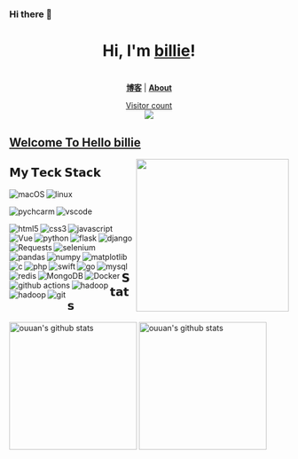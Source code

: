 ### Hi there 👋

<!--
**chenxuefan/chenxuefan** is a ✨ _special_ ✨ repository because its `README.md` (this file) appears on your GitHub profile.

Here are some ideas to get you started:

- 🔭 I’m currently working on ...
- 🌱 I’m currently learning ...
- 👯 I’m looking to collaborate on ...
- 🤔 I’m looking for help with ...
- 💬 Ask me about ...
- 📫 How to reach me: ...
- 😄 Pronouns: ...
- ⚡ Fun fact: ...
-->


<h1 align="center">Hi, I'm <a href="https://billie52707.cn">billie</a>!</h1>
<h1 align="center"></h1>


<p align="center">
  <strong><a href="https://www.cnblogs.com/billie52707">博客</a></strong> |
  <strong><a href="https://billie52707.cn/about/">About</a></strong>  
</p>
<a href="https://billie52707.cn"><p align="center"> Visitor count<br> <img src="https://profile-counter.glitch.me/chenxuefan/count.svg" /></a>

##  [Welcome To Hello billie](https://billie52707.cn)
<a href="https://billie52707.cn"><img src="https://media.giphy.com/media/SWoSkN6DxTszqIKEqv/giphy.gif" align="right" height="275" /></a>



## 𝗠𝘆 𝗧𝗲𝗰𝗸 𝗦𝘁𝗮𝗰𝗸

<p>
  <!---->
  <img alt="macOS" align="left" src="https://img.shields.io/badge/OS-macOS-informational?style=flat-square&logo=apple&logoColor=white">
  <img alt="linux" align="left" src="https://img.shields.io/badge/OS-Linux-informational?style=flat-square&logo=linux&logoColor=white">
</p>
<br>
<!-- editor -->
<p>
  <img alt="pychcarm" align="left" src="https://img.shields.io/badge/-PyCharm-informational?style=flat-square&logo=pycharm&logoColor=white">
  <img alt="vscode" align="left" src="https://img.shields.io/badge/-VSCode-blue?style=flat-square&logo=visual-studio-code&logoColor=white">
</p>
<br>
<!-- 前端 -->
<p>
  <img alt="html5" align="left" src="https://img.shields.io/badge/-HTML5-%23E44D27?style=flat-square&logo=html5&logoColor=ffffff">
  <img alt="css3" align="left" src="https://img.shields.io/badge/-CSS3-%231572B6?style=flat-square&logo=css3">
  <img alt="javascript" align="left" src="https://img.shields.io/badge/-JavaScript-%23F7DF1C?style=flat-square&logo=javascript&logoColor=000000&labelColor=%23F7DF1C&color=%23FFCE5A">
  <img alt="Vue" align="left" src="https://img.shields.io/badge/-Vue.js-%232c3e50?style=flat-square&logo=Vue.js">
</p>

<!-- 后端 -->
<p>
  <img alt="python" align="left" src="https://img.shields.io/badge/-Python-yellow?style=flat-square&logo=python&logoColor=white" />
  <img alt="flask " align="left" src="https://img.shields.io/badge/-flask-2088FF?style=flat-square&logo=flask&logoColor=white" />
  <img alt="django" align="left" src="https://img.shields.io/badge/-django-2088FF?style=flat-square&logo=django&logoColor=white" />
  <img alt="Requests" align="left" src="https://img.shields.io/badge/-requests-2088FF?style=flat-square&logo=Requests&logoColor=white" />
  <img alt="selenium " align="left" src="https://img.shields.io/badge/-selenium-2088FF?style=flat-square&logo=selenium&logoColor=white" />
  <img alt="pandas" align="left" src="https://img.shields.io/badge/-pandas-2088FF?style=flat-square&logo=pandas&logoColor=white" />
  <img alt="numpy" align="left" src="https://img.shields.io/badge/-numpy-2088FF?style=flat-square&logo=numpy&logoColor=white" />
  <img alt="matplotlib" align="left" src="https://img.shields.io/badge/-matplotlib-2088FF?style=flat-square&logo=Matplotlib&logoColor=white" />
</p>

<!-- 用过但不太熟的语言 -->
<p>
  <img alt="c" align="left" src="https://img.shields.io/badge/--d09e65?style=flat-square&logo=C&logoColor=white" />
  <img alt="php" align="left" src="https://img.shields.io/badge/--394ab8?style=flat-square&logo=php&logoColor=white" />
  <img alt="swift " align="left" src="https://img.shields.io/badge/--orange?style=flat-square&logo=Swift&logoColor=white" />
  <img alt="go" align="left" src="https://img.shields.io/badge/--95cee5?style=flat-square&logo=go&logoColor=white" />
  <img alt="mysql" align="left" src="https://img.shields.io/badge/--2d80bb?style=flat-square&logo=mysql&logoColor=white" />
  <img alt="redis" align="left" src="https://img.shields.io/badge/--red?style=flat-square&logo=redis&logoColor=white" />
  <img alt="MongoDB" align="left" src="https://img.shields.io/badge/--green?style=flat-square&logo=MongoDB&logoColor=white" />
</p>

<!-- 部署工具 -->
<p>
  <img alt="Docker" align="left" src="https://img.shields.io/badge/-Docker-46a2f1?style=flat-square&logo=docker&logoColor=white" />
  <img alt="github actions" align="left" src="https://img.shields.io/badge/-Github_Actions-2088FF?style=flat-square&logo=github-actions&logoColor=white" />
  <img alt="hadoop" align="left" src="https://img.shields.io/badge/-Nginx-green?style=flat-square&logo=Nginx&logoColor=white" />
  <img alt="hadoop" align="left" src="https://img.shields.io/badge/-Hadoop-e5e595?style=flat-square&logo=&logoColor=white" />
</p>

<!-- 版本控制 -->
<p>
  <img alt="git" align="left" src="https://img.shields.io/badge/-Git-%23F05032?style=flat-square&logo=git&logoColor=%23ffffff" />
</p>
<br>

## 𝗦𝘁𝗮𝘁𝘀

<p align="left">
<img alt="ouuan's github stats" height='230' src="https://github-readme-stats.vercel.app/api?username=chenxuefan&show_icons=true&include_all_commits=true">
<img alt="ouuan's github stats" height='230' src="https://github-readme-stats.vercel.app/api/top-langs/?username=chenxuefan">
</p>

